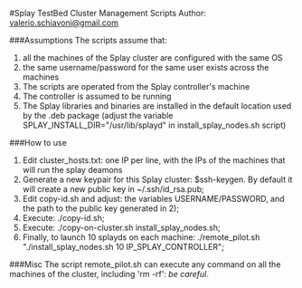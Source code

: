 #Splay TestBed Cluster Management Scripts
Author: valerio.schiavoni@gmail.com

###Assumptions
The scripts assume that:
1. all the machines of the Splay cluster are configured with the same OS  
2. the same username/password for the same user exists across the machines
3. The scripts are operated from the Splay controller's machine
4. The controller is assumed to be running
5. The Splay libraries and binaries are installed in the default location used by the .deb package (adjust the variable SPLAY_INSTALL_DIR="/usr/lib/splayd" in install_splay_nodes.sh script) 

###How to use
1. Edit cluster_hosts.txt: one IP per line, with the IPs of the machines that will run the splay deamons
2. Generate a new keypair for this Splay cluster: $ssh-keygen. By default it will create a new public key in ~/.ssh/id_rsa.pub;
3. Edit copy-id.sh and adjust: the variables USERNAME/PASSWORD, and the path to the public key generated in 2);
4. Execute: ./copy-id.sh;
5. Execute: ./copy-on-cluster.sh install_splay_nodes.sh;
6. Finally, to launch 10 splayds on each machine: ./remote_pilot.sh "./install_splay_nodes.sh 10 IP_SPLAY_CONTROLLER"; 

###Misc
The script remote_pilot.sh can execute any command on all the machines of the cluster, including 'rm -rf': *be careful*.
 
